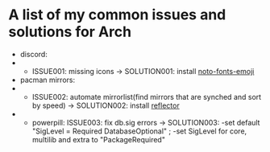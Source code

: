 # A list of my common issues and solutions for Arch
- discord: 
- - ISSUE001: missing icons -> SOLUTION001: install [noto-fonts-emoji](https://archlinux.org/packages/extra/any/noto-fonts-emoji/)
- pacman mirrors:
- - ISSUE002: automate mirrorlist(find mirrors that are synched and sort by speed) -> SOLUTION002: install [reflector](https://wiki.archlinux.org/title/Reflector)
- - powerpill: ISSUE003: fix db.sig errors -> SOLUTION003: -set default "SigLevel = Required DatabaseOptional" ; -set SigLevel for core, multilib and extra to "PackageRequired"
